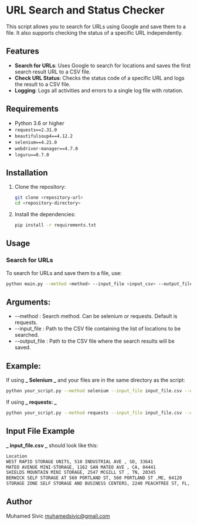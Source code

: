 # URL Search and Status Checker

This script allows you to search for URLs using Google and save them to a file. It also supports checking the status of a specific URL independently.

## Features

- **Search for URLs**: Uses Google to search for locations and saves the first search result URL to a CSV file.
- **Check URL Status**: Checks the status code of a specific URL and logs the result to a CSV file.
- **Logging**: Logs all activities and errors to a single log file with rotation.

## Requirements

- Python 3.6 or higher
- `requests==2.31.0`
- `beautifulsoup4==4.12.2`
- `selenium==4.21.0`
- `webdriver-manager==4.7.0`
- `loguru==0.7.0`

## Installation

1. Clone the repository:

   ```sh
   git clone <repository-url>
   cd <repository-directory>
   ```

2. Install the dependencies:
   ```sh
   pip install -r requirements.txt
   ```

## Usage

### Search for URLs

To search for URLs and save them to a file, use:

```sh
python main.py --method <method> --input_file <input_csv> --output_file <output_csv>
```

## Arguments:

- --method : Search method. Can be selenium or requests. Default is requests.
- --input_file : Path to the CSV file containing the list of locations to be searched.
- --output_file : Path to the CSV file where the search results will be saved.

## Example:

If using **_ Selenium _** and your files are in the same directory as the script:

```bash
python your_script.py --method selenium --input_file input_file.csv --output_file output_file.csv
```

If using **_ requests: _**

```bash
python your_script.py --method requests --input_file input_file.csv --output_file output_file.csv
```

## Input File Example

**_ input_file.csv _** should look like this:

```bash
Location
WEST RAPID STORAGE UNITS, 510 INDUSTRIAL AVE , SD, 33641
MATEO AVENUE MINI-STORAGE, 1162 SAN MATEO AVE , CA, 04441
SHIELDS MOUNTAIN MINI STORAGE, 2547 MCGILL ST , TN, 20345
BERWICK SELF STORAGE AT 560 PORTLAND ST, 560 PORTLAND ST ,ME, 64120
STORAGE ZONE SELF STORAGE AND BUSINESS CENTERS, 2240 PEACHTREE ST, FL, 57109
```

## Author

Muhamed Sivic muhamedsivic@gmail.com
